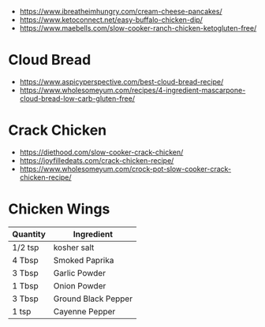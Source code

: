 * https://www.ibreatheimhungry.com/cream-cheese-pancakes/
* https://www.ketoconnect.net/easy-buffalo-chicken-dip/
* https://www.maebells.com/slow-cooker-ranch-chicken-ketogluten-free/

# Cloud Bread
* https://www.aspicyperspective.com/best-cloud-bread-recipe/
* https://www.wholesomeyum.com/recipes/4-ingredient-mascarpone-cloud-bread-low-carb-gluten-free/

# Crack Chicken
* https://diethood.com/slow-cooker-crack-chicken/
* https://joyfilledeats.com/crack-chicken-recipe/
* https://www.wholesomeyum.com/crock-pot-slow-cooker-crack-chicken-recipe/

# Chicken Wings
| Quantity | Ingredient |
| - | - |
| 1/2 tsp | kosher salt
| 4 Tbsp | Smoked Paprika
| 3 Tbsp | Garlic Powder
| 1 Tbsp | Onion Powder
| 3 Tbsp | Ground Black Pepper
| 1 tsp | Cayenne Pepper

<!--stackedit_data:
eyJoaXN0b3J5IjpbLTI5MzMxODA1MiwtMjEwODIwOTg1OSw4OD
cyMjMzMDQsLTExMDM5Nzg5MywtMTMzOTIwNzIxN119
-->